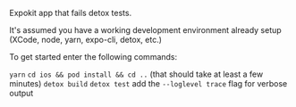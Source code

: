 Expokit app that fails detox tests.

It's assumed you have a working development environment already setup (XCode, node, yarn, expo-cli, detox, etc.)

To get started enter the following commands:

`yarn`
`cd ios && pod install && cd ..` (that should take at least a few minutes)
`detox build`
`detox test` add the `--loglevel trace` flag for verbose output
